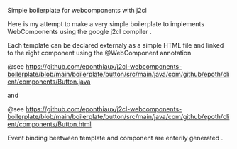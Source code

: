 Simple boilerplate for webcomponents with j2cl 


Here is my attempt to make a very simple boilerplate to implements WebComponents using the google j2cl compiler .

Each template can be declared externaly as a simple HTML file and linked to the right component using the @WebComponent 
annotation 

@see https://github.com/eponthiaux/j2cl-webcomponents-boilerplate/blob/main/boilerplate/button/src/main/java/com/github/epoth/client/components/Button.java

and 

@see https://github.com/eponthiaux/j2cl-webcomponents-boilerplate/blob/main/boilerplate/button/src/main/java/com/github/epoth/client/components/Button.html

Event binding beetween template and component are enterily generated .












